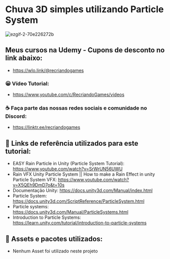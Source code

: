 
# Chuva 3D simples utilizando Particle System

![ezgif-2-70e226272b](https://user-images.githubusercontent.com/68354176/159055927-a1d10fab-5ff4-4abb-affa-46181968c86a.gif)

## Meus cursos na Udemy - Cupons de desconto no link abaixo:
* https://wlo.link/@recriandogames
 
### 😀 Vídeo Tutorial:
* https://www.youtube.com/c/RecriandoGames/videos

### ☕ Faça parte das nossas redes sociais e comunidade no Discord: 
* https://linktr.ee/recriandogames

## 🚀 Links de referência utilizados para este tutorial:

* EASY Rain Particle in Unity (Particle System Tutorial): https://www.youtube.com/watch?v=SrWrUN56UWU
* Rain VFX Unity Particle System || How to make a Rain Effect in unity Particle System VFX: https://www.youtube.com/watch?v=X5QEh9DmD7o&t=10s
* Documentação Unity: https://docs.unity3d.com/Manual/index.html
* Particle System: https://docs.unity3d.com/ScriptReference/ParticleSystem.html
* Particle systems: https://docs.unity3d.com/Manual/ParticleSystems.html
* Introduction to Particle Systems: https://learn.unity.com/tutorial/introduction-to-particle-systems

## 🚀 Assets e pacotes utilizados:
* Nenhum Asset foi utilizado neste projeto
